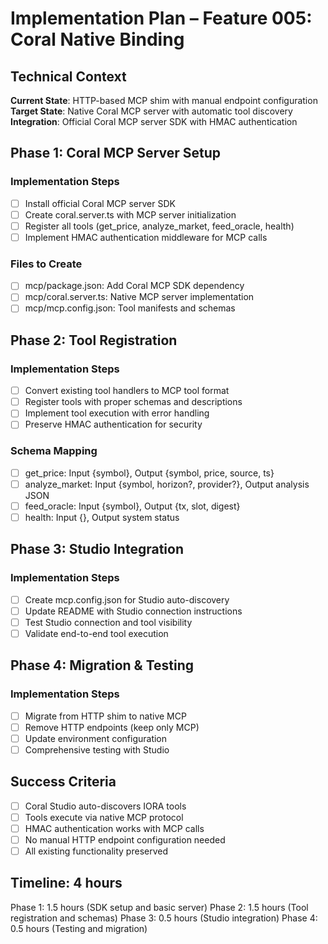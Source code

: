 # Implementation Plan – Feature 005: Coral Native Binding

## Technical Context

**Current State**: HTTP-based MCP shim with manual endpoint configuration
**Target State**: Native Coral MCP server with automatic tool discovery
**Integration**: Official Coral MCP server SDK with HMAC authentication

## Phase 1: Coral MCP Server Setup

### Implementation Steps
- [ ] Install official Coral MCP server SDK
- [ ] Create coral.server.ts with MCP server initialization
- [ ] Register all tools (get_price, analyze_market, feed_oracle, health)
- [ ] Implement HMAC authentication middleware for MCP calls

### Files to Create
- [ ] mcp/package.json: Add Coral MCP SDK dependency
- [ ] mcp/coral.server.ts: Native MCP server implementation
- [ ] mcp/mcp.config.json: Tool manifests and schemas

## Phase 2: Tool Registration

### Implementation Steps
- [ ] Convert existing tool handlers to MCP tool format
- [ ] Register tools with proper schemas and descriptions
- [ ] Implement tool execution with error handling
- [ ] Preserve HMAC authentication for security

### Schema Mapping
- [ ] get_price: Input {symbol}, Output {symbol, price, source, ts}
- [ ] analyze_market: Input {symbol, horizon?, provider?}, Output analysis JSON
- [ ] feed_oracle: Input {symbol}, Output {tx, slot, digest}
- [ ] health: Input {}, Output system status

## Phase 3: Studio Integration

### Implementation Steps
- [ ] Create mcp.config.json for Studio auto-discovery
- [ ] Update README with Studio connection instructions
- [ ] Test Studio connection and tool visibility
- [ ] Validate end-to-end tool execution

## Phase 4: Migration & Testing

### Implementation Steps
- [ ] Migrate from HTTP shim to native MCP
- [ ] Remove HTTP endpoints (keep only MCP)
- [ ] Update environment configuration
- [ ] Comprehensive testing with Studio

## Success Criteria

- [ ] Coral Studio auto-discovers IORA tools
- [ ] Tools execute via native MCP protocol
- [ ] HMAC authentication works with MCP calls
- [ ] No manual HTTP endpoint configuration needed
- [ ] All existing functionality preserved

## Timeline: 4 hours

Phase 1: 1.5 hours (SDK setup and basic server)
Phase 2: 1.5 hours (Tool registration and schemas)
Phase 3: 0.5 hours (Studio integration)
Phase 4: 0.5 hours (Testing and migration)
